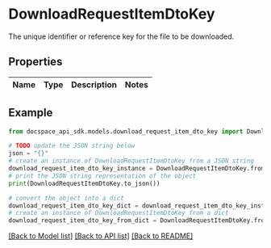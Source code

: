 # DownloadRequestItemDtoKey
The unique identifier or reference key for the file to be downloaded.

## Properties

Name | Type | Description | Notes
------------ | ------------- | ------------- | -------------

## Example

```python
from docspace_api_sdk.models.download_request_item_dto_key import DownloadRequestItemDtoKey

# TODO update the JSON string below
json = "{}"
# create an instance of DownloadRequestItemDtoKey from a JSON string
download_request_item_dto_key_instance = DownloadRequestItemDtoKey.from_json(json)
# print the JSON string representation of the object
print(DownloadRequestItemDtoKey.to_json())

# convert the object into a dict
download_request_item_dto_key_dict = download_request_item_dto_key_instance.to_dict()
# create an instance of DownloadRequestItemDtoKey from a dict
download_request_item_dto_key_from_dict = DownloadRequestItemDtoKey.from_dict(download_request_item_dto_key_dict)
```
[[Back to Model list]](../README.md#documentation-for-models) [[Back to API list]](../README.md#documentation-for-api-endpoints) [[Back to README]](../README.md)


